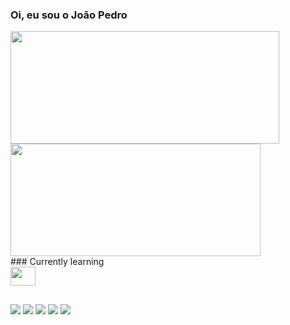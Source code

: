 ### Oi, eu sou o João Pedro
<div>
  <a href="https://github.com/jpclrocha"></a>
  <img height="180" width="430" src="https://github-readme-stats.vercel.app/api?username=jpclrocha&count_private=true&show_icons=true&theme=merko"/>
  <img height="180" width="400" src="https://github-readme-stats.vercel.app/api/top-langs/?username=jpclrocha&layout=compact&theme=merko"/>
</div>
   ### Currently learning
<div style="display:inline_block">
   <img height="30" width="40" src="https://cdn.jsdelivr.net/gh/devicons/devicon/icons/react/react-original.svg"/>     
</div>
  
  ##
  
  <div>
  <a href=""><img src="https://img.shields.io/badge/Gmail-D14836?style=for-the-badge&logo=gmail&logoColor=white"/></a>
  <a href=""><img src="https://img.shields.io/badge/Discord-7289DA?style=for-the-badge&logo=discord&logoColor=white"/></a>
  <a href=""><img src="https://img.shields.io/badge/Instagram-E4405F?style=for-the-badge&logo=instagram&logoColor=white"/></a>
  <a href=""><img src="https://img.shields.io/badge/LinkedIn-0077B5?style=for-the-badge&logo=linkedin&logoColor=white"/></a>
  <a href=""><img src="https://img.shields.io/badge/Twitter-1DA1F2?style=for-the-badge&logo=twitter&logoColor=white"/></a>
  </div>

